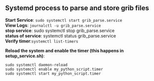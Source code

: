 ## Systemd process to parse and store grib files

**Start Service**: `sudo systemctl start grib_parse.service`   
**View Logs**: `journalctl -u grib_parse.service `   
**stop service**: sudo systemctl stop grib_parse.service  
**status of service**: systemctl status grib_parse.service  
**Verify timer**:`systemctl list-timers`  
    
**Reload the system and enable the timer (this happens in setup_service.sh)**:  
```
sudo systemctl daemon-reload
sudo systemctl enable my_python_script.timer
sudo systemctl start my_python_script.timer
```

